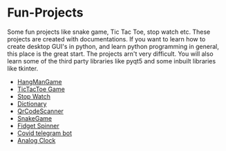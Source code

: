 # Fun-Projects
Some fun projects like snake game, Tic Tac Toe, stop watch etc.
These projects are created with documentations. If you want to learn how to create desktop GUI's in python, and learn python programming in general, this place is the 
great start. The projects arn't very difficult. You will also learn some of the third party libraries like pyqt5 and some inbuilt libraries like tkinter. 
- [HangManGame](https://github.com/jibran-mohammad/Fun-Projects/tree/main/HangmanGame)
- [TicTacToe Game](https://github.com/jibran-mohammad/Fun-Projects/tree/main/TicTacToe)
- [Stop Watch](https://github.com/jibran-mohammad/Fun-Projects/tree/main/clock)
- [Dictionary](https://github.com/jibran-mohammad/Fun-Projects/tree/main/dictionary)
- [QrCodeScanner](https://github.com/jibran-mohammad/Fun-Projects/tree/main/qrcode)
- [SnakeGame](https://github.com/jibran-mohammad/Fun-Projects/tree/main/snakeGame)
- [Fidget Spinner](https://github.com/jibran-mohammad/Fun-Projects/tree/main/snakeGame)
- [Covid telegram bot](https://github.com/jibran-mohammad/Fun-Projects/tree/main/telegramBot)
- [Analog Clock](https://github.com/jibran-mohammad/Fun-Projects/tree/main/analogclock)

